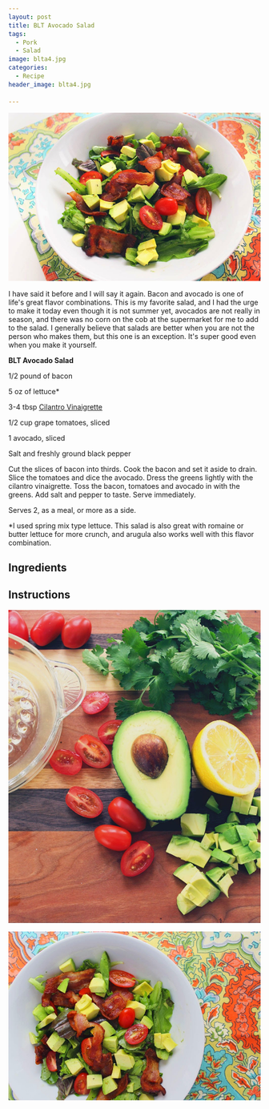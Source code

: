 ```yaml
---
layout: post
title: BLT Avocado Salad
tags:
  - Pork
  - Salad
image: blta4.jpg
categories:
  - Recipe
header_image: blta4.jpg

---
```


![Image of BLT Avocado Salad.](/upload/blta4.jpg)

I have said it before and I will say it again. Bacon and avocado is one of life's great flavor combinations. This is my favorite salad, and I had the urge to make it today even though it is not summer yet, avocados are not really in season, and there was no corn on the cob at the supermarket for me to add to the salad. I generally believe that salads are better when you are not the person who makes them, but this one is an exception. It's super good even when you make it yourself.

  

  

**BLT Avocado Salad**

  

1/2 pound of bacon

5 oz of lettuce\*

3-4 tbsp [Cilantro Vinaigrette](http://www.hannahkilcoyne.com/2015/03/cilantro-vinaigrette.html)

1/2 cup grape tomatoes, sliced

1 avocado, sliced

Salt and freshly ground black pepper

  

Cut the slices of bacon into thirds. Cook the bacon and set it aside to drain. Slice the tomatoes and dice the avocado. Dress the greens lightly with the cilantro vinaigrette. Toss the bacon, tomatoes and avocado in with the greens. Add salt and pepper to taste. Serve immediately.

  

Serves 2, as a meal, or more as a side.

  

\*I used spring mix type lettuce. This salad is also great with romaine or butter lettuce for more crunch, and arugula also works well with this flavor combination.

## Ingredients



## Instructions







![Image of BLT Avocado Salad.](/upload/blta3.jpg)

![Image of BLT Avocado Salad.](/upload/blta1.jpg)